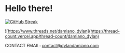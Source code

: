 # Hello there!


[![GitHub Streak](https://github-readme-streak-stats.herokuapp.com?user=dylandamiano&theme=dark-smoky&hide_border=true)](https://git.io/streak-stats)

![https://www.threads.net/damiano_dylan](https://thread-count.vercel.app/thread-count/damiano_dylan)

CONTACT EMAIL: contact@dylandamiano.com

<!--
**dylandamiano/dylandamiano** is a ✨ _special_ ✨ repository because its `README.md` (this file) appears on your GitHub profile.

Here are some ideas to get you started:

- 🔭 I’m currently working on ...
- 🌱 I’m currently learning ...
- 👯 I’m looking to collaborate on ...
- 🤔 I’m looking for help with ...
- 💬 Ask me about ...
- 📫 How to reach me: ...
- 😄 Pronouns: ...
- ⚡ Fun fact: ...
-->
